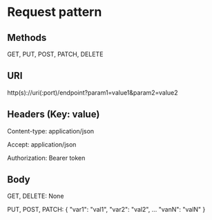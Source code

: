# Request pattern

## Methods
GET, PUT, POST, PATCH, DELETE

## URI

http(s)://uri(:port)/endpoint?param1=value1&param2=value2

## Headers (Key: value)

Content-type: application/json

Accept: application/json

Authorization: Bearer token

## Body
GET, DELETE: None

PUT, POST, PATCH:
{
    "var1": "val1",
    "var2": "val2",
    ...
    "vanN": "valN"
}

